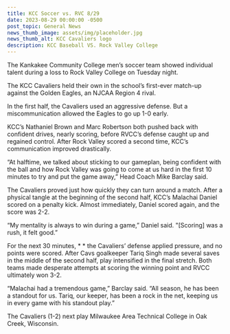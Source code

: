 ```yaml
---
title: KCC Soccer vs. RVC 8/29
date: 2023-08-29 00:00:00 -0500
post_topic: General News
news_thumb_image: assets/img/placeholder.jpg
news_thumb_alt: KCC Cavaliers logo
description: KCC Baseball VS. Rock Valley College
---
```

The Kankakee Community College men’s soccer team showed individual talent during a loss to Rock Valley College on Tuesday night.&nbsp;

The KCC Cavaliers held their own in the school’s first-ever match-up against the Golden Eagles, an NJCAA Region 4 rival.

In the first half, the Cavaliers used an aggressive defense. But a miscommunication allowed the Eagles to go up 1-0 early.&nbsp;

KCC’s Nathaniel Brown and Marc Robertson both pushed back with confident drives, nearly scoring, before RVCC’s defense caught up and regained control. After Rock Valley scored a second time, KCC’s communication improved drastically.&nbsp;

“At halftime, we talked about sticking to our gameplan, being confident with the ball and how Rock Valley was going to come at us hard in the first 10 minutes to try and put the game away,” Head Coach Mike Barclay said.&nbsp;

The Cavaliers proved just how quickly they can turn around a match. After a physical tangle at the beginning of the second half, KCC’s Malachai Daniel scored on a penalty kick. Almost immediately, Daniel scored again, and the score was 2-2.

“My mentality is always to win during a game,” Daniel said. "\[Scoring\] was a rush, it felt good.”

For the next 30 minutes, * * the Cavaliers’ defense applied pressure, and no points were scored. After Cavs goalkeeper Tariq Singh made several saves in the middle of the second half, play intensified in the final stretch. Both teams made desperate attempts at scoring the winning point and RVCC ultimately won 3-2.&nbsp;

“Malachai had a tremendous game,” Barclay said. “All season, he has been a standout for us. Tariq, our keeper, has been a rock in the net, keeping us in every game with his standout play.”

The Cavaliers (1-2) next play Milwaukee Area Technical College in Oak Creek, Wisconsin.
